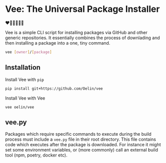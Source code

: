 # Vee: The Universal Package Installer 

❤🧡💛💚💙💜

Vee is a simple CLI script for installing packages via GitHub and other generic repositories. It essentially combines the process of downlading and then installing a package into a one, tiny command. 

```sh
vee [owner]/[package]
```


## Installation

Install Vee with `pip`

```sh
pip install git+https://github.com/Oelin/vee
```

Install Vee with Vee

```
vee oelin/vee
```


## vee.py

Packages which require specific commands to execute during the build process must include a `vee.py` file in their root directory. This file contains code which executes after the package is downloaded. For instance it might set some environment variables, or (more commonly) call an external build tool (npm, poetry, docker etc). 
